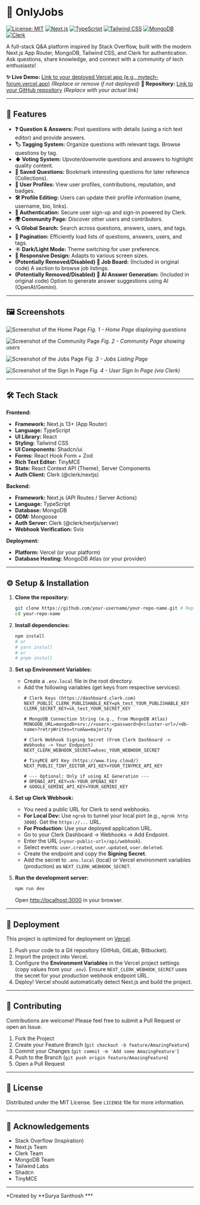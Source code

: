 # 🚀 OnlyJobs

[![License: MIT](https://img.shields.io/badge/License-MIT-yellow.svg)](https://opensource.org/licenses/MIT)
[![Next.js](https://img.shields.io/badge/Next.js-13.x-black?logo=nextdotjs)](https://nextjs.org/)
[![TypeScript](https://img.shields.io/badge/TypeScript-^5.0-blue?logo=typescript)](https://www.typescriptlang.org/)
[![Tailwind CSS](https://img.shields.io/badge/Tailwind_CSS-^3.0-blue?logo=tailwindcss)](https://tailwindcss.com/)
[![MongoDB](https://img.shields.io/badge/MongoDB-^6.0-green?logo=mongodb)](https://www.mongodb.com/)
[![Clerk](https://img.shields.io/badge/Auth-Clerk-purple?logo=clerk)](https://clerk.com/)

A full-stack Q&A platform inspired by Stack Overflow, built with the modern Next.js App Router, MongoDB, Tailwind CSS, and Clerk for authentication. Ask questions, share knowledge, and connect with a community of tech enthusiasts!

**✨ Live Demo:** [Link to your deployed Vercel app (e.g., mytech-forum.vercel.app)](https://your-deployment-link.vercel.app) *(Replace or remove if not deployed)*
**🔧 Repository:** [Link to your GitHub repository](https://github.com/your-username/your-repo-name) *(Replace with your actual link)*

---

## 🌟 Features

*   **❓ Question & Answers:** Post questions with details (using a rich text editor) and provide answers.
*   **🏷️ Tagging System:** Organize questions with relevant tags. Browse questions by tag.
*   **⬆️ Voting System:** Upvote/downvote questions and answers to highlight quality content.
*   **💾 Saved Questions:** Bookmark interesting questions for later reference (Collections).
*   **👤 User Profiles:** View user profiles, contributions, reputation, and badges.
*   **🛠️ Profile Editing:** Users can update their profile information (name, username, bio, links).
*   **🔐 Authentication:** Secure user sign-up and sign-in powered by Clerk.
*   **🌍 Community Page:** Discover other users and contributors.
*   **🔍 Global Search:** Search across questions, answers, users, and tags.
*   **📄 Pagination:** Efficiently load lists of questions, answers, users, and tags.
*   **☀️ Dark/Light Mode:** Theme switching for user preference.
*   **📱 Responsive Design:** Adapts to various screen sizes.
*   **(Potentially Removed/Disabled) 💼 Job Board:** (Included in original code) A section to browse job listings.
*   **(Potentially Removed/Disabled) 🤖 AI Answer Generation:** (Included in original code) Option to generate answer suggestions using AI (OpenAI/Gemini).

---

## 🖼️ Screenshots

![Screenshot of the Home Page](./images/1.png)
_Fig. 1 - Home Page displaying questions_

![Screenshot of the Community Page](./images/2.png)
_Fig. 2 - Community Page showing users_

![Screenshot of the Jobs Page](./images/3.png)
_Fig. 3 - Jobs Listing Page_

![Screenshot of the Sign In Page](./images/4.png)
_Fig. 4 - User Sign In Page (via Clerk)_

---

## 🛠️ Tech Stack

**Frontend:**

*   **Framework:** Next.js 13+ (App Router)
*   **Language:** TypeScript
*   **UI Library:** React
*   **Styling:** Tailwind CSS
*   **UI Components:** Shadcn/ui
*   **Forms:** React Hook Form + Zod
*   **Rich Text Editor:** TinyMCE
*   **State:** React Context API (Theme), Server Components
*   **Auth Client:** Clerk (@clerk/nextjs)

**Backend:**

*   **Framework:** Next.js (API Routes / Server Actions)
*   **Language:** TypeScript
*   **Database:** MongoDB
*   **ODM:** Mongoose
*   **Auth Server:** Clerk (@clerk/nextjs/server)
*   **Webhook Verification:** Svix

**Deployment:**

*   **Platform:** Vercel (or your platform)
*   **Database Hosting:** MongoDB Atlas (or your provider)

---

## ⚙️ Setup & Installation

1.  **Clone the repository:**
    ```bash
    git clone https://github.com/your-username/your-repo-name.git # Replace with your repo link
    cd your-repo-name
    ```

2.  **Install dependencies:**
    ```bash
    npm install
    # or
    # yarn install
    # or
    # pnpm install
    ```

3.  **Set up Environment Variables:**
    *   Create a `.env.local` file in the root directory.
    *   Add the following variables (get keys from respective services):
        ```dotenv
        # Clerk Keys (https://dashboard.clerk.com)
        NEXT_PUBLIC_CLERK_PUBLISHABLE_KEY=pk_test_YOUR_PUBLISHABLE_KEY
        CLERK_SECRET_KEY=sk_test_YOUR_SECRET_KEY

        # MongoDB Connection String (e.g., from MongoDB Atlas)
        MONGODB_URL=mongodb+srv://<user>:<password>@<cluster-url>/<db-name>?retryWrites=true&w=majority

        # Clerk Webhook Signing Secret (From Clerk Dashboard -> Webhooks -> Your Endpoint)
        NEXT_CLERK_WEBHOOK_SECRET=whsec_YOUR_WEBHOOK_SECRET

        # TinyMCE API Key (https://www.tiny.cloud/)
        NEXT_PUBLIC_TINY_EDITOR_API_KEY=YOUR_TINYMCE_API_KEY

        # --- Optional: Only if using AI Generation ---
        # OPENAI_API_KEY=sk-YOUR_OPENAI_KEY
        # GOOGLE_GEMINI_API_KEY=YOUR_GEMINI_KEY
        ```

4.  **Set up Clerk Webhook:**
    *   You need a public URL for Clerk to send webhooks.
    *   **For Local Dev:** Use `ngrok` to tunnel your local port (e.g., `ngrok http 3000`). Get the `https://...` URL.
    *   **For Production:** Use your deployed application URL.
    *   Go to your Clerk Dashboard -> Webhooks -> Add Endpoint.
    *   Enter the URL (`<your-public-url>/api/webhook`).
    *   Select events: `user.created`, `user.updated`, `user.deleted`.
    *   Create the endpoint and copy the **Signing Secret**.
    *   Add the secret to `.env.local` (local) or Vercel environment variables (production) as `NEXT_CLERK_WEBHOOK_SECRET`.

5.  **Run the development server:**
    ```bash
    npm run dev
    ```
    Open [http://localhost:3000](http://localhost:3000) in your browser.

---

## 🚀 Deployment

This project is optimized for deployment on [Vercel](https://vercel.com/).

1.  Push your code to a Git repository (GitHub, GitLab, Bitbucket).
2.  Import the project into Vercel.
3.  Configure the **Environment Variables** in the Vercel project settings (copy values from your `.env`). Ensure `NEXT_CLERK_WEBHOOK_SECRET` uses the secret for your *production* webhook endpoint URL.
4.  Deploy! Vercel should automatically detect Next.js and build the project.

---

## 🤝 Contributing

Contributions are welcome! Please feel free to submit a Pull Request or open an Issue.

1.  Fork the Project
2.  Create your Feature Branch (`git checkout -b feature/AmazingFeature`)
3.  Commit your Changes (`git commit -m 'Add some AmazingFeature'`)
4.  Push to the Branch (`git push origin feature/AmazingFeature`)
5.  Open a Pull Request

---

## 📜 License

Distributed under the MIT License. See `LICENSE` file for more information.

---

## 🙏 Acknowledgements

*   Stack Overflow (Inspiration)
*   Next.js Team
*   Clerk Team
*   MongoDB Team
*   Tailwind Labs
*   Shadcn
*   TinyMCE

---

*Created by **Surya Santhosh ***
